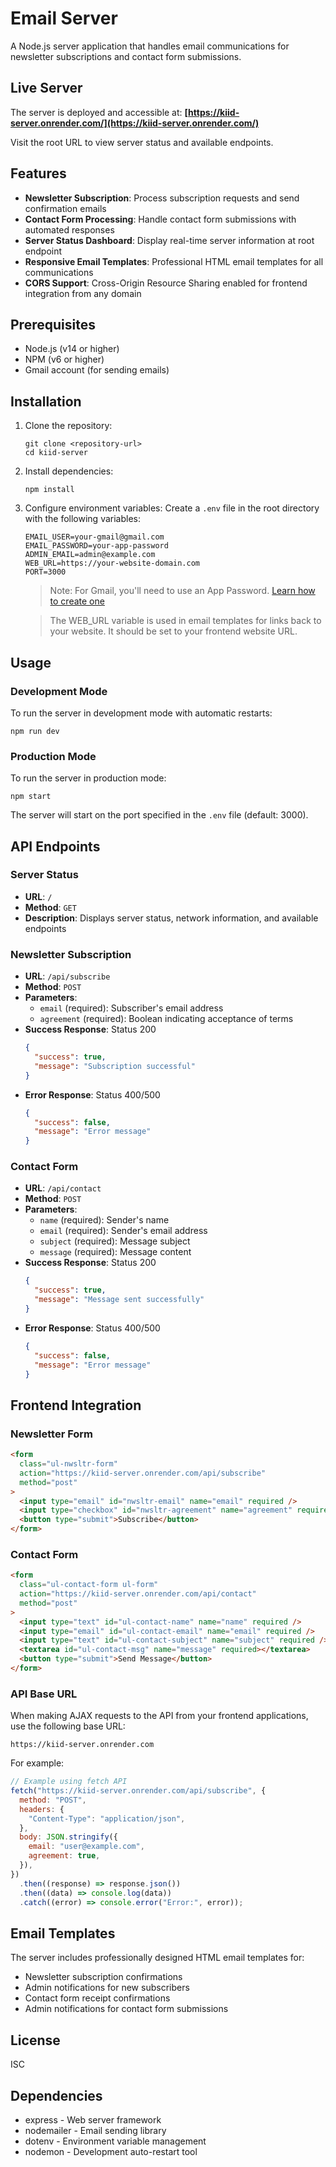# Email Server

A Node.js server application that handles email communications for newsletter subscriptions and contact form submissions.

## Live Server

The server is deployed and accessible at:
**[https://kiid-server.onrender.com/](https://kiid-server.onrender.com/)**

Visit the root URL to view server status and available endpoints.

## Features

- **Newsletter Subscription**: Process subscription requests and send confirmation emails
- **Contact Form Processing**: Handle contact form submissions with automated responses
- **Server Status Dashboard**: Display real-time server information at root endpoint
- **Responsive Email Templates**: Professional HTML email templates for all communications
- **CORS Support**: Cross-Origin Resource Sharing enabled for frontend integration from any domain

## Prerequisites

- Node.js (v14 or higher)
- NPM (v6 or higher)
- Gmail account (for sending emails)

## Installation

1. Clone the repository:

   ```
   git clone <repository-url>
   cd kiid-server
   ```

2. Install dependencies:

   ```
   npm install
   ```

3. Configure environment variables:
   Create a `.env` file in the root directory with the following variables:

   ```
   EMAIL_USER=your-gmail@gmail.com
   EMAIL_PASSWORD=your-app-password
   ADMIN_EMAIL=admin@example.com
   WEB_URL=https://your-website-domain.com
   PORT=3000
   ```

   > Note: For Gmail, you'll need to use an App Password. [Learn how to create one](https://support.google.com/accounts/answer/185833)

   > The WEB_URL variable is used in email templates for links back to your website. It should be set to your frontend website URL.

## Usage

### Development Mode

To run the server in development mode with automatic restarts:

```
npm run dev
```

### Production Mode

To run the server in production mode:

```
npm start
```

The server will start on the port specified in the `.env` file (default: 3000).

## API Endpoints

### Server Status

- **URL**: `/`
- **Method**: `GET`
- **Description**: Displays server status, network information, and available endpoints

### Newsletter Subscription

- **URL**: `/api/subscribe`
- **Method**: `POST`
- **Parameters**:
  - `email` (required): Subscriber's email address
  - `agreement` (required): Boolean indicating acceptance of terms
- **Success Response**: Status 200
  ```json
  {
    "success": true,
    "message": "Subscription successful"
  }
  ```
- **Error Response**: Status 400/500
  ```json
  {
    "success": false,
    "message": "Error message"
  }
  ```

### Contact Form

- **URL**: `/api/contact`
- **Method**: `POST`
- **Parameters**:
  - `name` (required): Sender's name
  - `email` (required): Sender's email address
  - `subject` (required): Message subject
  - `message` (required): Message content
- **Success Response**: Status 200
  ```json
  {
    "success": true,
    "message": "Message sent successfully"
  }
  ```
- **Error Response**: Status 400/500
  ```json
  {
    "success": false,
    "message": "Error message"
  }
  ```

## Frontend Integration

### Newsletter Form

```html
<form
  class="ul-nwsltr-form"
  action="https://kiid-server.onrender.com/api/subscribe"
  method="post"
>
  <input type="email" id="nwsltr-email" name="email" required />
  <input type="checkbox" id="nwsltr-agreement" name="agreement" required />
  <button type="submit">Subscribe</button>
</form>
```

### Contact Form

```html
<form
  class="ul-contact-form ul-form"
  action="https://kiid-server.onrender.com/api/contact"
  method="post"
>
  <input type="text" id="ul-contact-name" name="name" required />
  <input type="email" id="ul-contact-email" name="email" required />
  <input type="text" id="ul-contact-subject" name="subject" required />
  <textarea id="ul-contact-msg" name="message" required></textarea>
  <button type="submit">Send Message</button>
</form>
```

### API Base URL

When making AJAX requests to the API from your frontend applications, use the following base URL:

```
https://kiid-server.onrender.com
```

For example:

```javascript
// Example using fetch API
fetch("https://kiid-server.onrender.com/api/subscribe", {
  method: "POST",
  headers: {
    "Content-Type": "application/json",
  },
  body: JSON.stringify({
    email: "user@example.com",
    agreement: true,
  }),
})
  .then((response) => response.json())
  .then((data) => console.log(data))
  .catch((error) => console.error("Error:", error));
```

## Email Templates

The server includes professionally designed HTML email templates for:

- Newsletter subscription confirmations
- Admin notifications for new subscribers
- Contact form receipt confirmations
- Admin notifications for contact form submissions

## License

ISC

## Dependencies

- express - Web server framework
- nodemailer - Email sending library
- dotenv - Environment variable management
- nodemon - Development auto-restart tool
